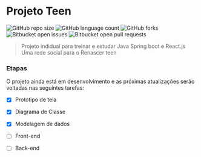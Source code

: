 # Projeto Teen

![GitHub repo size](https://img.shields.io/github/repo-size/nickjng/Teen?style=for-the-badge)
![GitHub language count](https://img.shields.io/github/languages/count/nickjng/Teen?style=for-the-badge)
![GitHub forks](https://img.shields.io/github/forks/nickjng/Teen?style=for-the-badge)
![Bitbucket open issues](https://img.shields.io/bitbucket/issues/nickjng/Teen?style=for-the-badge)
![Bitbucket open pull requests](https://img.shields.io/bitbucket/pr-raw/nickjng/Teen?style=for-the-badge)

> Projeto indidual para treinar e estudar Java Spring boot e React.js <br>
Uma rede social para o Renascer teen

### Etapas

O projeto ainda está em desenvolvimento e as próximas atualizações serão voltadas nas seguintes tarefas:

- [x] Prototipo de tela
- [x] Diagrama de Classe 
- [x] Modelagem de dados
- [ ] Front-end
- [ ] Back-end


